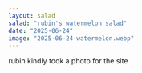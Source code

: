 ```yaml
---
layout: salad
salad: "rubin's watermelon salad"
date: "2025-06-24"
image: "2025-06-24-watermelon.webp"
---
```


rubin kindly took a photo for the site
